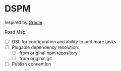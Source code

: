 # DSPM

Inspired by [Gradle](https://gradle.org/)

Road Map:

- [ ] DSL for configuration and ability to add more tasks
- [ ] Plugable dependency resolution:
  - [ ] from original npm repository
  - [ ] from original git
- [ ] Publish convention
